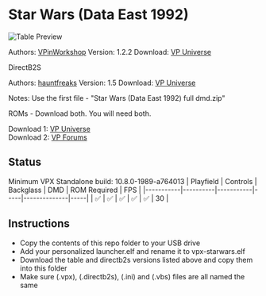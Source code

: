 # Star Wars (Data East 1992)

![Table Preview](https://vpuniverse.com/screenshots/monthly_2021_11/starwars_cab.JPG.1fdc7cd3d857cdb4f8072a4deed99062.JPG)

Authors: [VPinWorkshop](https://vpuniverse.com/profile/40692-vpinworkshop/)
Version: 1.2.2
Download: [VP Universe](https://vpuniverse.com/files/file/7870-star-wars-data-east-1992-vpw/)

DirectB2S

Authors: [hauntfreaks](https://vpuniverse.com/profile/5216-hauntfreaks/)
Version: 1.5
Download: [VP Universe](https://vpuniverse.com/files/file/12651-star-wars-data-east-1992-b2s-with-full-dmd/)

Notes: Use the first file - "Star Wars (Data East 1992) full dmd.zip"

ROMs - Download both. You will need both.

Download 1: [VP Universe](https://vpuniverse.com/files/file/4362-star-wars-107-20th-anniversary/)  
Download 2: [VP Forums](https://www.vpforums.org/index.php?app=downloads&showfile=7207)

## Status 

Minimum VPX Standalone build: 10.8.0-1989-a764013
| Playfield | Controls | Backglass | DMD | ROM Required | FPS | 
|-----------|----------|-----------|-----|--------------|-----|
| :white_check_mark: | :white_check_mark: | :white_check_mark: | :white_check_mark: | :white_check_mark: | 30 |

## Instructions

- Copy the contents of this repo folder to your USB drive
- Add your personalized launcher.elf and rename it to vpx-starwars.elf
- Download the table and directb2s versions listed above and copy them into this folder
- Make sure (.vpx), (.directb2s), (.ini) and (.vbs) files are all named the same
